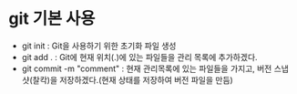 # git 기본 사용
- git init : Git을 사용하기 위한 초기화 파일 생성
- git add . : Git에 현재 위치(.)에 있는 파일들을 관리 목록에 추가하겠다.
- git commit -m "comment" : 현재 관리목록에 있는 파일들을 가지고, 버전 스냅샷(찰칵)을 저장하겠다.(현재 상태를 저장하여 버전 파일을 만듬)